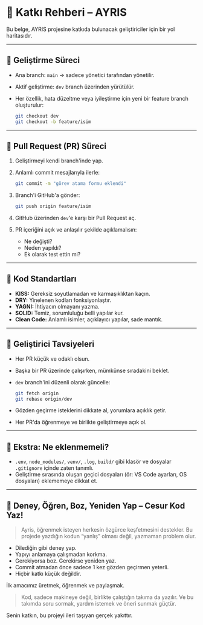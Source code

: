 # 🤝 Katkı Rehberi – AYRIS

Bu belge, AYRIS projesine katkıda bulunacak geliştiriciler için bir yol haritasıdır.

---

## 🧭 Geliştirme Süreci

- Ana branch: `main` → sadece yönetici tarafından yönetilir.
- Aktif geliştirme: `dev` branch üzerinden yürütülür.
- Her özellik, hata düzeltme veya iyileştirme için yeni bir feature branch oluşturulur:

  ```bash
  git checkout dev
  git checkout -b feature/isim
  ```

---

## 🔄 Pull Request (PR) Süreci

1. Geliştirmeyi kendi branch'inde yap.
2. Anlamlı commit mesajlarıyla ilerle:

   ```bash
   git commit -m "görev atama formu eklendi"
   ```

3. Branch'i GitHub'a gönder:

   ```bash
   git push origin feature/isim
   ```

4. GitHub üzerinden `dev`'e karşı bir Pull Request aç.
5. PR içeriğini açık ve anlaşılır şekilde açıklamalısın:

   - Ne değişti?
   - Neden yapıldı?
   - Ek olarak test ettin mi?

---

## 📐 Kod Standartları

- **KISS:** Gereksiz soyutlamadan ve karmaşıklıktan kaçın.
- **DRY:** Yinelenen kodları fonksiyonlaştır.
- **YAGNI:** İhtiyacın olmayanı yazma.
- **SOLID:** Temiz, sorumluluğu belli yapılar kur.
- **Clean Code:** Anlamlı isimler, açıklayıcı yapılar, sade mantık.

---

## 🧪 Geliştirici Tavsiyeleri

- Her PR küçük ve odaklı olsun.

- Başka bir PR üzerinde çalışırken, mümkünse sıradakini beklet.

- `dev` branch'ini düzenli olarak güncelle:

  ```bash
  git fetch origin
  git rebase origin/dev
  ```

- Gözden geçirme isteklerini dikkate al, yorumlara açıklık getir.

- Her PR'da öğrenmeye ve birlikte geliştirmeye açık ol.

---

## 🧼 Ekstra: Ne eklenmemeli?

- `.env`, `node_modules/`, `venv/`, `.log`, `build/` gibi klasör ve dosyalar `.gitignore` içinde zaten tanımlı.
- Geliştirme sırasında oluşan geçici dosyaları (ör: VS Code ayarları, OS dosyaları) eklememeye dikkat et.

---

## 📣 Deney, Öğren, Boz, Yeniden Yap – Cesur Kod Yaz!

> Ayris, öğrenmek isteyen herkesin özgürce keşfetmesini destekler.
> Bu projede yazdığın kodun “yanlış” olması değil, yazmaman problem olur.

- Dilediğin gibi deney yap.
- Yapıyı anlamaya çalışmadan korkma.
- Gerekiyorsa boz. Gerekirse yeniden yaz.
- Commit atmadan önce sadece 1 kez gözden geçirmen yeterli.
- Hiçbir katkı küçük değildir.

İlk amacımız üretmek, öğrenmek ve paylaşmak.

> Kod, sadece makineye değil, birlikte çalıştığın takıma da yazılır.
> Ve bu takımda soru sormak, yardım istemek ve öneri sunmak güçtür.

Senin katkın, bu projeyi ileri taşıyan gerçek yakıttır.
